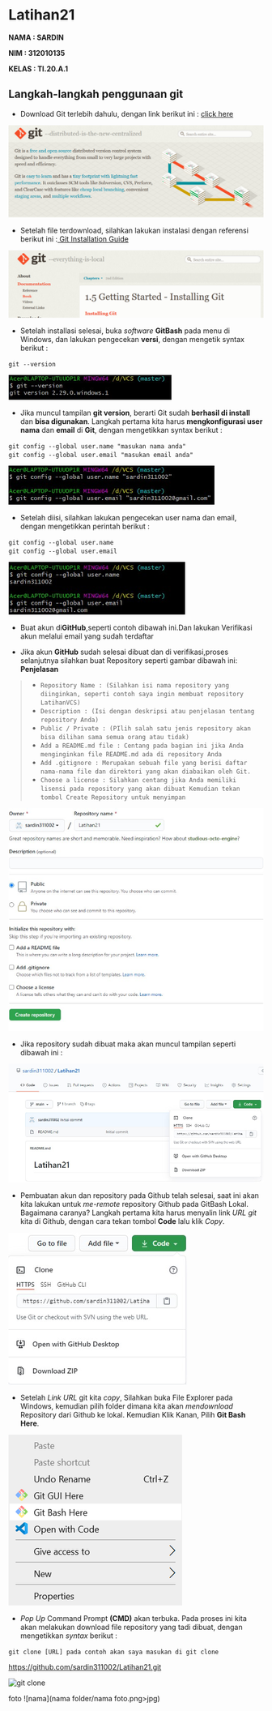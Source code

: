 # Latihan21
**NAMA : SARDIN** <br>

**NIM : 312010135** <br>

**KELAS : TI.20.A.1** <br>

## Langkah-langkah penggunaan git

* Download Git terlebih dahulu, dengan link berikut ini : [click here](https://git-scm.com) <br>

![GitScm](ss/gitscm.png)

* Setelah file terdownload, silahkan lakukan instalasi dengan referensi berikut ini :[ Git Installation Guide](https://https://git-scm.com/book/en/v2/Getting-Started-Installing-Git) <br>

![installing](ss/installing.png)

* Setelah installasi selesai, buka *software* **GitBash** pada menu di Windows, dan lakukan pengecekan **versi**, dengan mengetik syntax berikut : <br>

`git --version`

![version](ss/version.jpg)

* Jika muncul tampilan **git version**, berarti Git sudah **berhasil di install** dan **bisa digunakan**. Langkah pertama kita harus **mengkonfigurasi user nama** dan **email** di **Git**, dengan mengetikkan syntax berikut : <br>

`git config --global user.name "masukan nama anda"` <br>
`git config --global user.email "masukan email anda"` <br>

![gitconfig](ss/gituser.jpg)

* Setelah diisi, silahkan lakukan pengecekan user nama dan email, dengan mengetikkan perintah berikut : <br>

`git config --global user.name` <br>
`git config --global user.email` <br>

![gitconfig1](ss/username.jpg)

* Buat akun di**GitHub**,seperti contoh dibawah ini.Dan lakukan Verifikasi akun melalui email yang sudah terdaftar <br>

* Jika akun **GitHub** sudah selesai dibuat dan di verifikasi,proses selanjutnya silahkan buat Repository seperti gambar dibawah ini: **Penjelasan** <br>

> * `Repository Name : (Silahkan isi nama repository yang diinginkan, seperti contoh saya ingin membuat repository LatihanVCS)` <br>
> * `Description : (Isi dengan deskripsi atau penjelasan tentang repository Anda)` <br>
> * `Public / Private : (PIlih salah satu jenis repository akan bisa dilihan sama semua orang atau tidak)` <br>
> * `Add a README.md file : Centang pada bagian ini jika Anda menginginkan file README.md ada di repository Anda` <br>
> * `Add .gitignore : Merupakan sebuah file yang berisi daftar nama-nama file dan direktori yang akan diabaikan oleh Git.` <br>
> * `Choose a license : Silahkan centang jika Anda memiliki lisensi pada repository yang akan dibuat Kemudian tekan tombol Create Repository untuk menyimpan` <br>

![hasil repositori yang di buat](ss/namaR.jpg)

* Jika repository sudah dibuat maka akan muncul tampilan seperti dibawah ini :

![repositori](ss/hasilR.jpg)

* Pembuatan akun dan repository pada Github telah selesai, saat ini akan kita lakukan untuk *me-remote* repository Github pada GitBash Lokal. Bagaimana caranya? Langkah pertama kita harus menyalin link *URL git* kita di Github, dengan cara tekan tombol **Code** lalu klik *Copy*.

![code link repositori](ss/latihan.jpg)

* Setelah *Link URL* git kita *copy*, Silahkan buka File Explorer pada Windows, kemudian pilih folder dimana kita akan *mendownload* Repository dari Github ke lokal. Kemudian Klik Kanan, Pilih **Git Bash Here**.

![click git bash here](ss/GitBash.png)

* *Pop Up* Command Prompt **(CMD)** akan terbuka. Pada proses ini kita akan melakukan download file repository yang tadi dibuat, dengan mengetikkan *syntax* berikut :

`git clone [URL] pada contoh akan saya masukan di git clone` <br>

https://github.com/sardin311002/Latihan21.git <br>

![git clone](ss.gitclone.jpg)

foto ![nama](nama folder/nama foto.png>jpg)